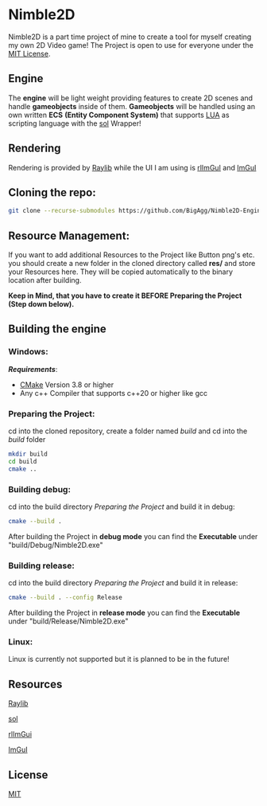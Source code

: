 # Nimble2D
Nimble2D is a part time project of mine to create a tool for myself creating my own 2D Video game!
The Project is open to use for everyone under the [MIT License](https://mit-license.org/).

## Engine
The **engine** will be light weight providing features to create 2D scenes and handle **gameobjects** inside of them.
**Gameobjects** will be handled using an own written **ECS** **(Entity Component System)** that supports [LUA](https://www.lua.org/) as scripting language with the [sol](https://github.com/ThePhD/sol2) Wrapper!

## Rendering
Rendering is provided by [Raylib](https://www.raylib.com/) while the UI I am using is [rlImGuI](https://github.com/raylib-extras/rlImGui) and [ImGuI](https://github.com/ocornut/imgui)

## Cloning the repo:
```sh
git clone --recurse-submodules https://github.com/BigAgg/Nimble2D-Engine.git
```

## Resource Management:
If you want to add additional Resources to the Project like Button png's etc. you should create a new folder in the cloned directory called **res/** and store your Resources here. They will be copied automatically to the binary location after building. 

**Keep in Mind, that you have to create it BEFORE Preparing the Project (Step down below).**

## Building the engine
### Windows:
***Requirements***:
- [CMake](https://cmake.org/) Version 3.8 or higher
- Any c++ Compiler that supports c++20 or higher like gcc

### Preparing the Project:
cd into the cloned repository, create a folder named *build* and cd into the *build* folder
```sh
mkdir build
cd build
cmake ..
```

### Building debug:
cd into the build directory *Preparing the Project* and build it in debug:
```sh
cmake --build .
```
After building the Project in **debug mode** you can find the **Executable** under "build/Debug/Nimble2D.exe"

### Building release:
cd into the build directory *Preparing the Project* and build it in release:
```sh
cmake --build . --config Release
```
After building the Project in **release mode** you can find the **Executable** under "build/Release/Nimble2D.exe"

### Linux:
Linux is currently not supported but it is planned to be in the future!

## Resources
[Raylib](https://www.raylib.com/)

[sol](https://github.com/ThePhD/sol2)

[rlImGui](https://github.com/raylib-extras/rlImGui)

[ImGuI](https://github.com/ocornut/imgui)

## License
[MIT](https://mit-license.org/)
